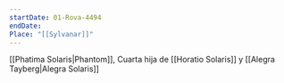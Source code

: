 ```yaml
---
startDate: 01-Rova-4494
endDate: 
Place: "[[Sylvanar]]"
---
```

[[Phatima Solaris|Phantom]], Cuarta hija de [[Horatio Solaris]] y [[Alegra Tayberg|Alegra Solaris]]

